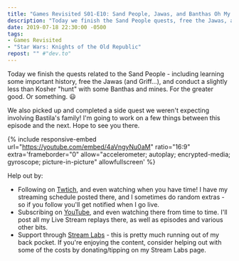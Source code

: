 ```yaml
---
title: "Games Revisited S01-E10: Sand People, Jawas, and Banthas Oh My!"
description: "Today we finish the Sand People quests, free the Jawas, and hunt some Banthas. We even pick up an unexpected side-quest."
date: 2019-07-18 22:30:00 -0500
tags:
- Games Revisited
- "Star Wars: Knights of the Old Republic"
repost: "" #"dev.to"
---
```


Today we finish the quests related to the Sand People - including learning some important history, free the Jawas (and Griff&hellip;), and conduct a slightly less than Kosher "hunt" with some Banthas and mines. For the greater good. Or something. :smiley:

We also picked up and completed a side quest we weren't expecting involving Bastila's family! I'm going to work on a few things between this episode and the next. Hope to see you there.
<!--more-->


{% include responsive-embed url="https://youtube.com/embed/4aVngyNu0aM" ratio="16:9" extra='frameborder="0" allow="accelerometer; autoplay; encrypted-media; gyroscope; picture-in-picture" allowfullscreen' %}

Help out by:
 * Following on [Twtich](https://twitch.tv/AnonJr_Live), and even watching when you have time! I have my streaming schedule posted there, and I sometimes do random extras - so if you follow you'll get notified when I go live.
 * Subscribing on [YouTube](http://www.youtube.com/channel/UCXafqhKHbkSUIrq0LAuu0tw), and even watching there from time to time. I'll post all my Live Stream replays there, as well as episodes and various other bits.
 * Support through [Stream Labs](https://streamlabs.com/anonjr_live) - this is pretty much running out of my back pocket. If you're enjoying the content, consider helping out with some of the costs by donating/tipping on my Stream Labs page.